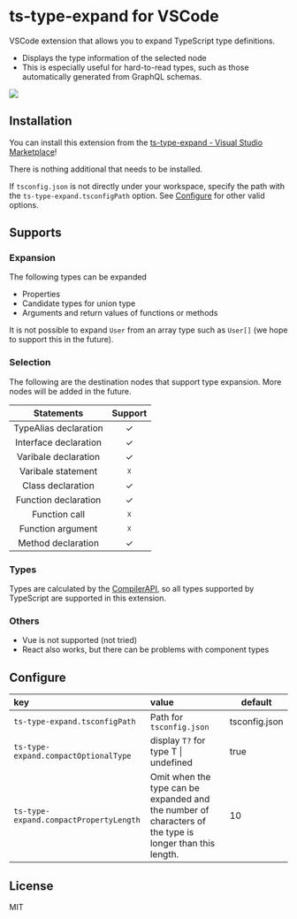
# ts-type-expand for VSCode

VSCode extension that allows you to expand TypeScript type definitions.

- Displays the type information of the selected node
- This is especially useful for hard-to-read types, such as those automatically generated from GraphQL schemas.

![](https://user-images.githubusercontent.com/37296661/119652128-b18edd80-be60-11eb-87b7-aca155ac1210.gif)

## Installation

You can install this extension from the [ts-type-expand - Visual Studio Marketplace](https://marketplace.visualstudio.com/items?itemName=kimuson.ts-type-expand)!

There is nothing additional that needs to be installed.

If `tsconfig.json` is not directly under your workspace, specify the path with the `ts-type-expand.tsconfigPath` option. See [Configure](#Configure) for other valid options.

## Supports

### Expansion

The following types can be expanded

- Properties
- Candidate types for union type
- Arguments and return values of functions or methods

It is not possible to expand `User` from an array type such as `User[]` (we hope to support this in the future).

### Selection

The following are the destination nodes that support type expansion. More nodes will be added in the future.

|      Statements       | Support |
| :-------------------: | :-----: |
| TypeAlias declaration |    ✓    |
| Interface declaration |    ✓    |
| Varibale declaration  |    ✓    |
|  Varibale statement   |    ☓    |
|   Class declaration   |    ✓    |
| Function declaration  |    ✓    |
|     Function call     |    ☓    |
|   Function argument   |    ☓    |
|  Method declaration   |    ✓    |

### Types

Types are calculated by the [CompilerAPI](https://github.com/Microsoft/TypeScript/wiki/Using-the-Compiler-API), so all types supported by TypeScript are supported in this extension.

### Others

- Vue is not supported (not tried)
- React also works, but there can be problems with component types

## Configure

| key                                    | value                                                                                                   | default       |
| :------------------------------------- | :------------------------------------------------------------------------------------------------------ | ------------- |
| `ts-type-expand.tsconfigPath`          | Path for `tsconfig.json`                                                                                | tsconfig.json |
| `ts-type-expand.compactOptionalType`   | display `T?` for type T \| undefined                                                                    | true          |
| `ts-type-expand.compactPropertyLength` | Omit when the type can be expanded and the number of characters of the type is longer than this length. | 10            |

## License

MIT
